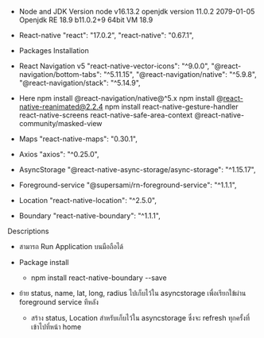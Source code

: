 - Node and JDK Version
node v16.13.2
openjdk version 11.0.2 2079-01-05
Openjdk RE 18.9 b11.0.2+9
64bit VM 18.9

- React-native
"react": "17.0.2",
"react-native": "0.67.1",


- Packages Installation

- React Navigation v5
"react-native-vector-icons": "^9.0.0",
"@react-navigation/bottom-tabs": "^5.11.15",
"@react-navigation/native": "^5.9.8",
"@react-navigation/stack": "^5.14.9",

- Here
npm install @react-navigation/native@^5.x
npm install @react-native-reanimated@2.2.4
npm install  react-native-gesture-handler react-native-screens react-native-safe-area-context @react-native-community/masked-view

- Maps
"react-native-maps": "0.30.1",

- Axios
"axios": "^0.25.0",

- AsyncStorage
"@react-native-async-storage/async-storage": "^1.15.17",

- Foreground-service
"@supersami/rn-foreground-service": "^1.1.1",

- Location
"react-native-location": "^2.5.0",

- Boundary
"react-native-boundary": "^1.1.1",

Descriptions
- สามารถ Run Application บนมือถือได้
- Package install
    - npm install react-native-boundary --save

- ย้าย status, name, lat, long, radius ไปเก็บไว้ใน asyncstorage เพื่อเรียกใข้ผ่าน foreground service ทีหลัง
    - สร้าง status, Location สำหรับเก็บไว้ใน asyncstorage ซึ่งจะ refresh ทุกครั้งที่เข้าไปที่หน้า home